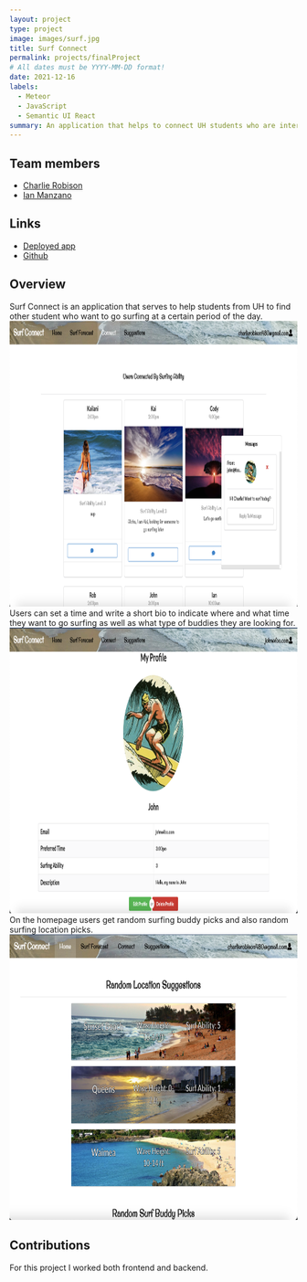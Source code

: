 ```yaml
---
layout: project
type: project
image: images/surf.jpg
title: Surf Connect
permalink: projects/finalProject
# All dates must be YYYY-MM-DD format!
date: 2021-12-16
labels:
  - Meteor
  - JavaScript
  - Semantic UI React
summary: An application that helps to connect UH students who are interested in surfing.
---
```

                           
## Team members
- [Charlie Robison](https://charlie-robison.github.io/)
- [Ian Manzano](https://ianbm.github.io/) 

## Links
- [Deployed app](https://surf-connect.xyz)
- [Github](https://github.com/surf-connect)

## Overview
Surf Connect is an application that serves to help students from UH to find other student who want to go surfing at a certain period of the day.
<img src="../images/final-connect-page-pic.png" height='500' width='700'>
Users can set a time and write a short bio to indicate where and what time they want to go surfing as well as what type of buddies they are looking for.
<img src="../images/final-viewUser-page-pic.png" height='500' width='700'>
On the homepage users get random surfing buddy picks and also random surfing location picks.
<img src="../images/final-home-page-pic.png" height='500' width='700'>
## Contributions
For this project I worked both frontend and backend. 



